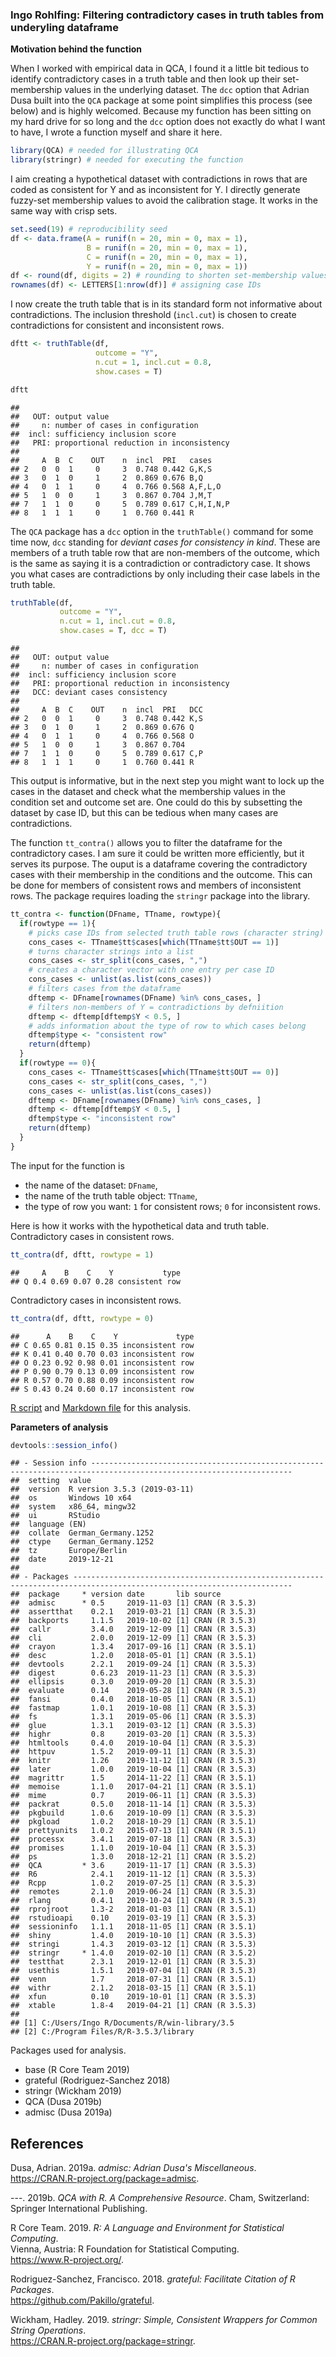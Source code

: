 ### Ingo Rohlfing: Filtering contradictory cases in truth tables from underyling dataframe

**Motivation behind the function**

When I worked with empirical data in QCA, I found it a little bit tedious to 
identify contradictory cases in a truth table and then look up their
set-membership values in the underlying dataset. The `dcc` option 
that Adrian Dusa built into the `QCA` package at some point simplifies
this process (see below) and is highly welcomed. Because my function
has been sitting on my hard drive for so long and the `dcc` option does
not exactly do what I want to have, I wrote a function myself and share it here.


```r
library(QCA) # needed for illustrating QCA
library(stringr) # needed for executing the function
```

I aim creating a hypothetical dataset with contradictions in rows
that are coded as consistent for Y and as inconsistent for Y.
I directly generate fuzzy-set membership values to avoid the 
calibration stage. It works in the same way with crisp sets. 


```r
set.seed(19) # reproducibility seed
df <- data.frame(A = runif(n = 20, min = 0, max = 1),
                 B = runif(n = 20, min = 0, max = 1),
                 C = runif(n = 20, min = 0, max = 1),
                 Y = runif(n = 20, min = 0, max = 1))
df <- round(df, digits = 2) # rounding to shorten set-membership values
rownames(df) <- LETTERS[1:nrow(df)] # assigning case IDs
```

I now create the truth table that is in its standard form not informative
about contradictions. The inclusion threshold (`incl.cut`) is chosen to create
contradictions for consistent and inconsistent rows.


```r
dftt <- truthTable(df, 
                   outcome = "Y", 
                   n.cut = 1, incl.cut = 0.8,
                   show.cases = T)
```

```r
dftt
```

```
## 
##   OUT: output value
##     n: number of cases in configuration
##  incl: sufficiency inclusion score
##   PRI: proportional reduction in inconsistency
## 
##     A  B  C    OUT    n  incl  PRI   cases    
## 2   0  0  1     0     3  0.748 0.442 G,K,S    
## 3   0  1  0     1     2  0.869 0.676 B,Q      
## 4   0  1  1     0     4  0.766 0.568 A,F,L,O  
## 5   1  0  0     1     3  0.867 0.704 J,M,T    
## 7   1  1  0     0     5  0.789 0.617 C,H,I,N,P
## 8   1  1  1     0     1  0.760 0.441 R
```

The `QCA` package has a `dcc` option in the `truthTable()` command for some time
now, `dcc` standing for *deviant cases for consistency in kind*. These are members of a 
truth table row that are non-members of the outcome, which is the same as saying
it is a contradiction or contradictory case. It shows you what cases are 
contradictions by only including their case labels in the truth table.


```r
truthTable(df, 
           outcome = "Y", 
           n.cut = 1, incl.cut = 0.8,
           show.cases = T, dcc = T)
```

```
## 
##   OUT: output value
##     n: number of cases in configuration
##  incl: sufficiency inclusion score
##   PRI: proportional reduction in inconsistency
##   DCC: deviant cases consistency
## 
##     A  B  C    OUT    n  incl  PRI   DCC
## 2   0  0  1     0     3  0.748 0.442 K,S
## 3   0  1  0     1     2  0.869 0.676 Q  
## 4   0  1  1     0     4  0.766 0.568 O  
## 5   1  0  0     1     3  0.867 0.704    
## 7   1  1  0     0     5  0.789 0.617 C,P
## 8   1  1  1     0     1  0.760 0.441 R
```

This output is informative, but in the next step you might want to lock up the cases
in the dataset and check what the membership values in the condition set and outcome
set are. One could do this by subsetting the dataset by case ID, but this can be
tedious when many cases are contradictions.

The function `tt_contra()` allows you to filter the dataframe for the 
contradictory cases. I am sure it could be written more efficiently, but it
serves its purpose. The ouput is a dataframe covering the contradictory
cases with their membership in the conditions and the outcome. This 
can be done for members of consistent rows and members of inconsistent rows.
The package requires loading the `stringr` package into the library.


```r
tt_contra <- function(DFname, TTname, rowtype){
  if(rowtype == 1){
    # picks case IDs from selected truth table rows (character string)
    cons_cases <- TTname$tt$cases[which(TTname$tt$OUT == 1)]
    # turns character strings into a list
    cons_cases <- str_split(cons_cases, ",")
    # creates a character vector with one entry per case ID
    cons_cases <- unlist(as.list(cons_cases))
    # filters cases from the dataframe
    dftemp <- DFname[rownames(DFname) %in% cons_cases, ]
    # filters non-members of Y = contradictions by defniition
    dftemp <- dftemp[dftemp$Y < 0.5, ]
    # adds information about the type of row to which cases belong
    dftemp$type <- "consistent row"
    return(dftemp)
  }
  if(rowtype == 0){
    cons_cases <- TTname$tt$cases[which(TTname$tt$OUT == 0)]
    cons_cases <- str_split(cons_cases, ",")
    cons_cases <- unlist(as.list(cons_cases))
    dftemp <- DFname[rownames(DFname) %in% cons_cases, ]
    dftemp <- dftemp[dftemp$Y < 0.5, ]
    dftemp$type <- "inconsistent row"
    return(dftemp)
  }
}
```

The input for the function is 

- the name of the dataset: `DFname`,
- the name of the truth table object: `TTname`,
- the type of row you want: `1` for consistent rows; `0` for inconsistent
rows.

Here is how it works with the hypothetical data and truth table.  
Contradictory cases in consistent rows.


```r
tt_contra(df, dftt, rowtype = 1)
```

```
##     A    B    C    Y           type
## Q 0.4 0.69 0.07 0.28 consistent row
```

Contradictory cases in inconsistent rows.


```r
tt_contra(df, dftt, rowtype = 0)
```

```
##      A    B    C    Y             type
## C 0.65 0.81 0.15 0.35 inconsistent row
## K 0.41 0.40 0.70 0.03 inconsistent row
## O 0.23 0.92 0.98 0.01 inconsistent row
## P 0.90 0.79 0.13 0.09 inconsistent row
## R 0.57 0.70 0.88 0.09 inconsistent row
## S 0.43 0.24 0.60 0.17 inconsistent row
```

[R script](./QCAcontra.R) and [Markdown file](./QCAcontra.md) for this analysis.

**Parameters of analysis**


```r
devtools::session_info()
```

```
## - Session info -------------------------------------------------------------------------------------------------------------------
##  setting  value                       
##  version  R version 3.5.3 (2019-03-11)
##  os       Windows 10 x64              
##  system   x86_64, mingw32             
##  ui       RStudio                     
##  language (EN)                        
##  collate  German_Germany.1252         
##  ctype    German_Germany.1252         
##  tz       Europe/Berlin               
##  date     2019-12-21                  
## 
## - Packages -----------------------------------------------------------------------------------------------------------------------
##  package     * version date       lib source        
##  admisc      * 0.5     2019-11-03 [1] CRAN (R 3.5.3)
##  assertthat    0.2.1   2019-03-21 [1] CRAN (R 3.5.3)
##  backports     1.1.5   2019-10-02 [1] CRAN (R 3.5.3)
##  callr         3.4.0   2019-12-09 [1] CRAN (R 3.5.3)
##  cli           2.0.0   2019-12-09 [1] CRAN (R 3.5.3)
##  crayon        1.3.4   2017-09-16 [1] CRAN (R 3.5.1)
##  desc          1.2.0   2018-05-01 [1] CRAN (R 3.5.1)
##  devtools      2.2.1   2019-09-24 [1] CRAN (R 3.5.3)
##  digest        0.6.23  2019-11-23 [1] CRAN (R 3.5.3)
##  ellipsis      0.3.0   2019-09-20 [1] CRAN (R 3.5.3)
##  evaluate      0.14    2019-05-28 [1] CRAN (R 3.5.3)
##  fansi         0.4.0   2018-10-05 [1] CRAN (R 3.5.1)
##  fastmap       1.0.1   2019-10-08 [1] CRAN (R 3.5.3)
##  fs            1.3.1   2019-05-06 [1] CRAN (R 3.5.3)
##  glue          1.3.1   2019-03-12 [1] CRAN (R 3.5.3)
##  highr         0.8     2019-03-20 [1] CRAN (R 3.5.3)
##  htmltools     0.4.0   2019-10-04 [1] CRAN (R 3.5.3)
##  httpuv        1.5.2   2019-09-11 [1] CRAN (R 3.5.3)
##  knitr         1.26    2019-11-12 [1] CRAN (R 3.5.3)
##  later         1.0.0   2019-10-04 [1] CRAN (R 3.5.3)
##  magrittr      1.5     2014-11-22 [1] CRAN (R 3.5.1)
##  memoise       1.1.0   2017-04-21 [1] CRAN (R 3.5.1)
##  mime          0.7     2019-06-11 [1] CRAN (R 3.5.3)
##  packrat       0.5.0   2018-11-14 [1] CRAN (R 3.5.3)
##  pkgbuild      1.0.6   2019-10-09 [1] CRAN (R 3.5.3)
##  pkgload       1.0.2   2018-10-29 [1] CRAN (R 3.5.1)
##  prettyunits   1.0.2   2015-07-13 [1] CRAN (R 3.5.1)
##  processx      3.4.1   2019-07-18 [1] CRAN (R 3.5.3)
##  promises      1.1.0   2019-10-04 [1] CRAN (R 3.5.3)
##  ps            1.3.0   2018-12-21 [1] CRAN (R 3.5.2)
##  QCA         * 3.6     2019-11-17 [1] CRAN (R 3.5.3)
##  R6            2.4.1   2019-11-12 [1] CRAN (R 3.5.3)
##  Rcpp          1.0.2   2019-07-25 [1] CRAN (R 3.5.3)
##  remotes       2.1.0   2019-06-24 [1] CRAN (R 3.5.3)
##  rlang         0.4.1   2019-10-24 [1] CRAN (R 3.5.3)
##  rprojroot     1.3-2   2018-01-03 [1] CRAN (R 3.5.1)
##  rstudioapi    0.10    2019-03-19 [1] CRAN (R 3.5.3)
##  sessioninfo   1.1.1   2018-11-05 [1] CRAN (R 3.5.1)
##  shiny         1.4.0   2019-10-10 [1] CRAN (R 3.5.3)
##  stringi       1.4.3   2019-03-12 [1] CRAN (R 3.5.3)
##  stringr     * 1.4.0   2019-02-10 [1] CRAN (R 3.5.2)
##  testthat      2.3.1   2019-12-01 [1] CRAN (R 3.5.3)
##  usethis       1.5.1   2019-07-04 [1] CRAN (R 3.5.3)
##  venn          1.7     2018-07-31 [1] CRAN (R 3.5.1)
##  withr         2.1.2   2018-03-15 [1] CRAN (R 3.5.1)
##  xfun          0.10    2019-10-01 [1] CRAN (R 3.5.3)
##  xtable        1.8-4   2019-04-21 [1] CRAN (R 3.5.3)
## 
## [1] C:/Users/Ingo R/Documents/R/win-library/3.5
## [2] C:/Program Files/R/R-3.5.3/library
```

Packages used for analysis.



-   base (R Core Team 2019)
-   grateful (Rodriguez-Sanchez 2018)
-   stringr (Wickham 2019)
-   QCA (Dusa 2019b)
-   admisc (Dusa 2019a)

References
----------

 Dusa, Adrian. 2019a. *admisc: Adrian Dusa's Miscellaneous*.  
 <https://CRAN.R-project.org/package=admisc>.
 
 ---. 2019b. *QCA with R. A Comprehensive Resource*. Cham, Switzerland:  
 Springer International Publishing.
 
 R Core Team. 2019. *R: A Language and Environment for Statistical Computing*.  
 Vienna, Austria: R Foundation for Statistical Computing.  
 <https://www.R-project.org/>.
 
 Rodriguez-Sanchez, Francisco. 2018. *grateful: Facilitate Citation of R Packages*.  
 <https://github.com/Pakillo/grateful>.
 
 Wickham, Hadley. 2019. *stringr: Simple, Consistent Wrappers for Common String Operations*.  
 <https://CRAN.R-project.org/package=stringr>.
